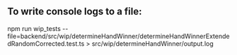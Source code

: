 ## To write console logs to a file:

npm run wip_tests --file=backend/src/wip/determineHandWinner/determineHandWinnerExtendedRandomCorrected.test.ts > src/wip/determineHandWinner/output.log
